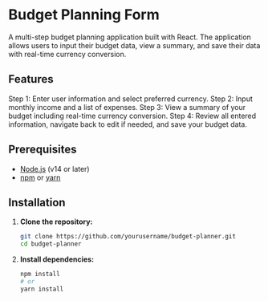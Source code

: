 # Budget Planning Form

A multi-step budget planning application built with React. The application allows users to input their budget data, view a summary, and save their data with real-time currency conversion.

## Features

Step 1: Enter user information and select preferred currency.
Step 2: Input monthly income and a list of expenses.
Step 3: View a summary of your budget including real-time currency conversion.
Step 4: Review all entered information, navigate back to edit if needed, and save your budget data.

## Prerequisites

- [Node.js](https://nodejs.org/) (v14 or later)
- [npm](https://www.npmjs.com/get-npm) or [yarn](https://yarnpkg.com/)

## Installation

1. **Clone the repository:**

   ```bash
   git clone https://github.com/yourusername/budget-planner.git
   cd budget-planner
   ```

2. **Install dependencies:**

   ```bash
   npm install
   # or
   yarn install
   ```
